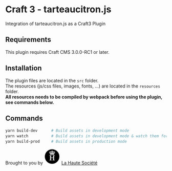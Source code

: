 # Craft 3 - tarteaucitron.js

Integration of tarteaucitron.js as a Craft3 Plugin

## Requirements

This plugin requires Craft CMS 3.0.0-RC1 or later.

## Installation
The plugin files are located in the `src` folder.<br>
The resources (js/css files, images, fonts, ...) are located in the `resources` folder.<br>
**All resources needs to be compiled by webpack before using the plugin, see commands below.**

## Commands

```bash
yarn build-dev      # Build assets in development mode
yarn watch          # Build assets in development mode & watch them for changes
yarn build-prod     # Build assets in production mode
```

Brought to you by ![LHS Logo](.readme/lhs.png) [La Haute Société](https://www.lahautesociete.com)